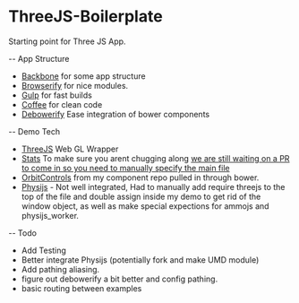ThreeJS-Boilerplate
===================

Starting point for Three JS App.

-- App Structure
- [Backbone](http://backbonejs.org/) for some app structure
- [Browserify](http://browserify.org/) for nice modules.
- [Gulp](http://gulpjs.com/) for fast builds
- [Coffee](http://coffeescript.org/) for clean code
- [Debowerify](https://github.com/eugeneware/debowerify) Ease integration of bower components

-- Demo Tech
- [ThreeJS](http://threejs.org/) Web GL Wrapper
- [Stats](https://github.com/mrdoob/stats.js) To make sure you arent chugging along [we are still waiting on a PR to come in so you need to manually specify the main file](https://github.com/mrdoob/stats.js/pull/24)
- [OrbitControls](https://github.com/caranicas/threejs-components/tree/orbitcontrols) from my component repo pulled in through bower.
- [Physijs](https://github.com/chandlerprall/Physijs) - Not well integrated, Had to manually add require threejs to the top of the file and double assign inside my demo to get rid of the window object,
                                                        as well as make special expections for ammojs and physijs_worker.

-- Todo
- Add Testing
- Better integrate Physijs (potentially fork and make UMD module)
- Add pathing aliasing.
- figure out debowerify a bit better and config pathing.
- basic routing between examples
